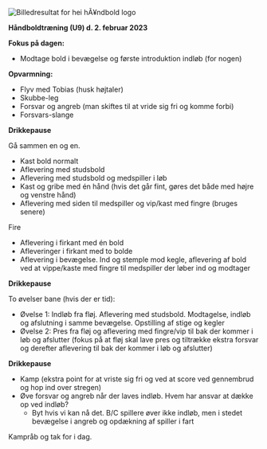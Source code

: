 ﻿![Billedresultat for hei hÃ¥ndbold logo](Aspose.Words.407d2433-4bc8-4da0-a48d-387a9d3b47df.001.jpeg)

**Håndboldtræning (U9) d. 2. februar 2023**

**Fokus på dagen:** 

- Modtage bold i bevægelse og første introduktion indløb (for nogen) 

**Opvarmning:**

- Flyv med Tobias (husk højtaler)
- Skubbe-leg 
- Forsvar og angreb (man skiftes til at vride sig fri og komme forbi)
- Forsvars-slange

**Drikkepause**


Gå sammen en og en. 

- Kast bold normalt 
- Aflevering med studsbold
- Aflevering med studsbold og medspiller i løb
- Kast og gribe med én hånd (hvis det går fint, gøres det både med højre og venstre hånd)
- Aflevering med siden til medspiller og vip/kast med fingre (bruges senere)

Fire 

- Aflevering i firkant med én bold
- Afleveringer i firkant med to bolde
- Aflevering i bevægelse. Ind og stemple mod kegle, aflevering af bold ved at vippe/kaste med fingre til medspiller der løber ind og modtager

**Drikkepause**

To øvelser bane (hvis der er tid):

- Øvelse 1: Indløb fra fløj. Aflevering med studsbold. Modtagelse, indløb og afslutning i samme bevægelse. Opstilling af stige og kegler
- Øvelse 2: Pres fra fløj og aflevering med fingre/vip til bak der kommer i løb og afslutter (fokus på at fløj skal lave pres og tiltrække ekstra forsvar og derefter aflevering til bak der kommer i løb og afslutter)

**Drikkepause**

- Kamp (ekstra point for at vriste sig fri og ved at score ved gennembrud og hop ind over stregen)
- Øve forsvar og angreb når der laves indløb. Hvem har ansvar at dække op ved indløb?
  - Byt hvis vi kan nå det. B/C spillere øver ikke indløb, men i stedet bevægelse i angreb og opdækning af spiller i fart

Kampråb og tak for i dag.  

